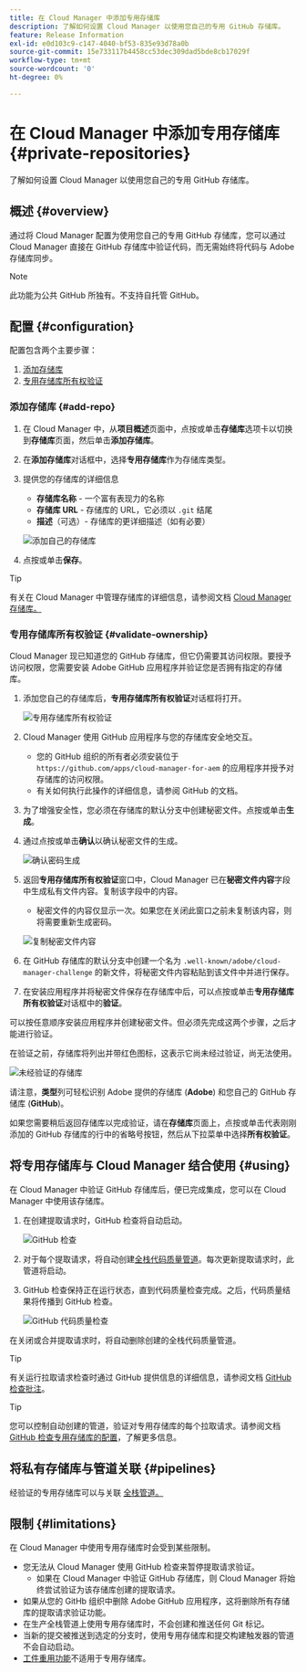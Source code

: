 ```yaml
---
title: 在 Cloud Manager 中添加专用存储库
description: 了解如何设置 Cloud Manager 以使用您自己的专用 GitHub 存储库。
feature: Release Information
exl-id: e0d103c9-c147-4040-bf53-835e93d78a0b
source-git-commit: 15e733117b4458cc53dec309dad5bde8cb17029f
workflow-type: tm+mt
source-wordcount: '0'
ht-degree: 0%

---
```



# 在 Cloud Manager 中添加专用存储库 {#private-repositories}

了解如何设置 Cloud Manager 以使用您自己的专用 GitHub 存储库。

## 概述 {#overview}

通过将 Cloud Manager 配置为使用您自己的专用 GitHub 存储库，您可以通过 Cloud Manager 直接在 GitHub 存储库中验证代码，而无需始终将代码与 Adobe 存储库同步。

>[!NOTE]
>
>此功能为公共 GitHub 所独有。不支持自托管 GitHub。

## 配置 {#configuration}

配置包含两个主要步骤：

1. [添加存储库](#add-repo)
1. [专用存储库所有权验证](#validate-ownership)

### 添加存储库 {#add-repo}

1. 在 Cloud Manager 中，从&#x200B;**项目概述**&#x200B;页面中，点按或单击&#x200B;**存储库**&#x200B;选项卡以切换到&#x200B;**存储库**&#x200B;页面，然后单击&#x200B;**添加存储库**。

1. 在&#x200B;**添加存储库**&#x200B;对话框中，选择&#x200B;**专用存储库**&#x200B;作为存储库类型。

1. 提供您的存储库的详细信息

   * **存储库名称** - 一个富有表现力的名称
   * **存储库 URL** - 存储库的 URL，它必须以 `.git` 结尾
   * **描述**（可选）- 存储库的更详细描述（如有必要）

   ![添加自己的存储库](/help/assets/repositories/add-own-github.png)

1. 点按或单击&#x200B;**保存**。

>[!TIP]
>
>有关在 Cloud Manager 中管理存储库的详细信息，请参阅文档 [Cloud Manager 存储库。](/help/managing-code/managing-repositories.md)

### 专用存储库所有权验证 {#validate-ownership}

Cloud Manager 现已知道您的 GitHub 存储库，但它仍需要其访问权限。要授予访问权限，您需要安装 Adobe GitHub 应用程序并验证您是否拥有指定的存储库。

1. 添加您自己的存储库后，**专用存储库所有权验证**&#x200B;对话框将打开。

   ![专用存储库所有权验证](/help/assets/repositories/private-repo-validate.png)

1. Cloud Manager 使用 GitHub 应用程序与您的存储库安全地交互。
   * 您的 GitHub 组织的所有者必须安装位于 `https://github.com/apps/cloud-manager-for-aem` 的应用程序并授予对存储库的访问权限。
   * 有关如何执行此操作的详细信息，请参阅 GitHub 的文档。

1. 为了增强安全性，您必须在存储库的默认分支中创建秘密文件。点按或单击&#x200B;**生成**。

1. 通过点按或单击&#x200B;**确认**&#x200B;以确认秘密文件的生成。

   ![确认密码生成](/help/assets/repositories/confirm-generation.png)

1. 返回&#x200B;**专用存储库所有权验证**&#x200B;窗口中，Cloud Manager 已在&#x200B;**秘密文件内容**&#x200B;字段中生成私有文件内容。复制该字段中的内容。

   * 秘密文件的内容仅显示一次。如果您在关闭此窗口之前未复制该内容，则将需要重新生成密码。

   ![复制秘密文件内容](/help/assets/repositories/new-secret.png)

1. 在 GitHub 存储库的默认分支中创建一个名为 `.well-known/adobe/cloud-manager-challenge` 的新文件，将秘密文件内容粘贴到该文件中并进行保存。

1. 在安装应用程序并将秘密文件保存在存储库中后，可以点按或单击&#x200B;**专用存储库所有权验证**&#x200B;对话框中的&#x200B;**验证**。

可以按任意顺序安装应用程序并创建秘密文件。但必须先完成这两个步骤，之后才能进行验证。

在验证之前，存储库将列出并带红色图标，这表示它尚未经过验证，尚无法使用。

![未经验证的存储库](/help/assets/repositories/unvalidated-repo.png)

请注意，**类型**&#x200B;列可轻松识别 Adobe 提供的存储库 (**Adobe**) 和您自己的 GitHub 存储库 (**GitHub**)。

如果您需要稍后返回存储库以完成验证，请在&#x200B;**存储库**&#x200B;页面上，点按或单击代表刚刚添加的 GitHub 存储库的行中的省略号按钮，然后从下拉菜单中选择&#x200B;**所有权验证**。

## 将专用存储库与 Cloud Manager 结合使用 {#using}

在 Cloud Manager 中验证 GitHub 存储库后，便已完成集成，您可以在 Cloud Manager 中使用该存储库。

1. 在创建提取请求时，GitHub 检查将自动启动。

   ![GitHub 检查](/help/assets/repositories/github-checks.png)

1. 对于每个提取请求，将自动创建[全栈代码质量管道](/help/using/managing-pipelines.md)。每次更新提取请求时，此管道将启动。

1. GitHub 检查保持正在运行状态，直到代码质量检查完成。之后，代码质量结果将传播到 GitHub 检查。

   ![GitHub 代码质量检查](/help/assets/repositories/github-code-quality.png)

在关闭或合并提取请求时，将自动删除创建的全栈代码质量管道。

>[!TIP]
>
>有关运行拉取请求检查时通过 GitHub 提供信息的详细信息，请参阅文档 [GitHub 检查批注](github-annotations.md)。

>[!TIP]
>
>您可以控制自动创建的管道，验证对专用存储库的每个拉取请求。请参阅文档 [GitHub 检查专用存储库的配置](github-check-config.md)，了解更多信息。

## 将私有存储库与管道关联 {#pipelines}

经验证的专用存储库可以与关联 [全栈管道。](/help/overview/ci-cd-pipelines.md)

## 限制 {#limitations}

在 Cloud Manager 中使用专用存储库时会受到某些限制。

* 您无法从 Cloud Manager 使用 GitHub 检查来暂停提取请求验证。
   * 如果在 Cloud Manager 中验证 GitHub 存储库，则 Cloud Manager 将始终尝试验证为该存储库创建的提取请求。
* 如果从您的 GitHb 组织中删除 Adobe GitHub 应用程序，这将删除所有存储库的提取请求验证功能。
* 在生产全栈管道上使用专用存储库时，不会创建和推送任何 Git 标记。
* 当新的提交被推送到选定的分支时，使用专用存储库和提交构建触发器的管道不会自动启动。
* [工件重用功能](/help/getting-started/project-setup.md#build-artifact-reuse)不适用于专用存储库。
